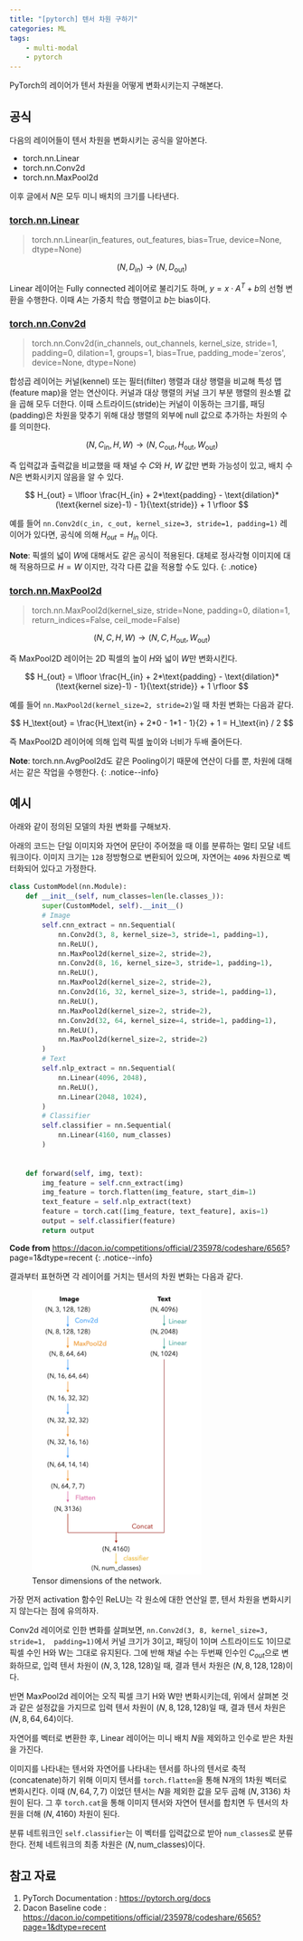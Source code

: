 ```yaml
---
title: "[pytorch] 텐서 차원 구하기"
categories: ML
tags:
    - multi-modal
    - pytorch
---
```



PyTorch의 레이어가 텐서 차원을 어떻게 변화시키는지 구해본다.

## 공식

다음의 레이어들이 텐서 차원을 변화시키는 공식을 알아본다.
- torch.nn.Linear
- torch.nn.Conv2d
- torch.nn.MaxPool2d

이후 글에서 $N$은 모두 미니 배치의 크기를 나타낸다.

### [torch.nn.Linear](https://pytorch.org/docs/stable/generated/torch.nn.Linear.html?highlight=nn+linear#torch.nn.Linear)

> torch.nn.Linear(in_features, out_features, bias=True, device=None, dtype=None)

$$
(N, D_\text{in})
\longrightarrow 
(N, D_\text{out})
$$

Linear 레이어는 Fully connected 레이어로 불리기도 하며, $y = x \cdot A^{T} + b$의 선형 변환을 
수행한다. 이때 $A$는 가중치 학습 행렬이고 $b$는 bias이다. 

### [torch.nn.Conv2d](https://pytorch.org/docs/stable/generated/torch.nn.Conv2d.html?highlight=conv2d#torch.nn.Conv2d)

> torch.nn.Conv2d(in_channels, out_channels, kernel_size, stride=1, padding=0, dilation=1, groups=1, bias=True, padding_mode='zeros', device=None, dtype=None)

합성곱 레이어는 커널(kennel) 또는 필터(filter) 행렬과 대상 행렬을 비교해 특성 맵(feature map)을 
얻는 연산이다. 커널과 대상 행렬의 커널 크기 부분 행렬의 원소별 값을 곱해 모두 더한다. 
이때 스트라이드(stride)는 커널이 이동하는 크기를, 패딩(padding)은 차원을 맞추기 위해 대상 행렬의 외부에 null 값으로 
추가하는 차원의 수를 의미한다.

$$
(N, C_\text{in}, H, W)
\longrightarrow 
(N, C_\text{out}, H_\text{out}, W_\text{out})
$$

즉 입력값과 출력값을 비교했을 때 채널 수 $C$와 $H$, $W$ 값만 변화 가능성이 있고, 
배치 수 $N$은 변화시키지 않음을 알 수 있다. 

$$
H_{out} = \lfloor \frac{H_{in} + 2*\text{padding} - \text{dilation}*
(\text{kernel size}-1) - 1}{\text{stride}} + 1  \rfloor
$$

예를 들어 `nn.Conv2d(c_in, c_out, kernel_size=3, stride=1, padding=1)` 레이어가 있다면, 
공식에 의해 $H_{out} = H_{in}$ 이다.

**Note**: 픽셀의 넓이 $W$에 대해서도 같은 공식이 적용된다. 대체로 정사각형 이미지에 대해 적용하므로 $H=W$ 이지만,
각각 다른 값을 적용할 수도 있다.
{: .notice}

### [torch.nn.MaxPool2d](https://pytorch.org/docs/stable/generated/torch.nn.MaxPool2d.html?highlight=nn+maxpool2d#torch.nn.MaxPool2d)

> torch.nn.MaxPool2d(kernel_size, stride=None, padding=0, dilation=1, return_indices=False, ceil_mode=False)

$$
(N, C, H, W)
\longrightarrow
(N, C, H_\text{out}, W_\text{out})
$$

즉 MaxPool2D 레이어는 2D 픽셀의 높이 $H$와 넓이 $W$만 변화시킨다. 

$$
H_{out} = \lfloor \frac{H_{in} + 2*\text{padding} - \text{dilation}*
(\text{kernel size}-1) - 1}{\text{stride}} + 1  \rfloor
$$

예를 들어 `nn.MaxPool2d(kernel_size=2, stride=2)`일 때 차원 변화는 다음과 같다. 

$$
H_\text{out} = \frac{H_\text{in} + 2*0 - 1*1 - 1}{2} + 1 = H_\text{in} / 2
$$

즉 MaxPool2D 레이어에 의해 입력 픽셀 높이와 너비가 두배 줄어든다.

**Note**: torch.nn.AvgPool2d도 같은 Pooling이기 때문에 연산이 다를 뿐, 차원에 대해서는 같은 작업을 수행한다.
{: .notice--info}

## 예시

아래와 같이 정의된 모델의 차원 변화를 구해보자.

아래의 코드는 단일 이미지와 자연어 문단이 주어졌을 때 이를 분류하는 멀티 모달 네트워크이다. 
이미지 크기는 `128` 정방형으로 변환되어 있으며, 자연어는 `4096` 차원으로 벡터화되어 있다고 가정한다.

```python
class CustomModel(nn.Module):
    def __init__(self, num_classes=len(le.classes_)):
        super(CustomModel, self).__init__()
        # Image
        self.cnn_extract = nn.Sequential(
            nn.Conv2d(3, 8, kernel_size=3, stride=1, padding=1),
            nn.ReLU(),
            nn.MaxPool2d(kernel_size=2, stride=2),
            nn.Conv2d(8, 16, kernel_size=3, stride=1, padding=1),
            nn.ReLU(),
            nn.MaxPool2d(kernel_size=2, stride=2),
            nn.Conv2d(16, 32, kernel_size=3, stride=1, padding=1),
            nn.ReLU(),
            nn.MaxPool2d(kernel_size=2, stride=2),
            nn.Conv2d(32, 64, kernel_size=4, stride=1, padding=1),
            nn.ReLU(),
            nn.MaxPool2d(kernel_size=2, stride=2)
        )
        # Text
        self.nlp_extract = nn.Sequential(
            nn.Linear(4096, 2048),
            nn.ReLU(),
            nn.Linear(2048, 1024),
        )
        # Classifier
        self.classifier = nn.Sequential(
            nn.Linear(4160, num_classes)
        )
            

    def forward(self, img, text):
        img_feature = self.cnn_extract(img)
        img_feature = torch.flatten(img_feature, start_dim=1)
        text_feature = self.nlp_extract(text)
        feature = torch.cat([img_feature, text_feature], axis=1)
        output = self.classifier(feature)
        return output
```

**Code from** https://dacon.io/competitions/official/235978/codeshare/6565?
page=1&dtype=recent
{: .notice--info}

결과부터 표현하면 각 레이어를 거치는 텐서의 차원 변화는 다음과 같다.

<figure style="width: 300px" class="align-center">
  <img src="/imgs/post-imgs/ml-dimensions.png" alt="">
  <figcaption>Tensor dimensions of the network.</figcaption>
</figure> 

가장 먼저 activation 함수인 ReLU는 각 원소에 대한 연산일 뿐, 텐서 차원을 변화시키지 않는다는 점에 유의하자.

Conv2d 레이어로 인한 변화를 살펴보면, `nn.Conv2d(3, 8, kernel_size=3, stride=1, 
padding=1)`에서 커널 크기가 3이고, 패딩이 1이며 스트라이드도 1이므로 픽셀 수인 H와 W는 그대로 
유지된다. 그에 반해 채널 수는 두번째 인수인 $C_{out}$으로 변화하므로, 입력 텐서 차원이 $(N, 3, 128, 128)$일 때,
결과 텐서 차원은 $(N, 8, 128, 128)$이다.

반면 MaxPool2d 레이어는 오직 픽셀 크기 H와 W만 변화시키는데, 위에서 살펴본 것과 같은 설정값을 가지므로
입력 텐서 차원이 $(N, 8, 128, 128)$일 때, 결과 텐서 차원은 $(N, 8, 64, 64)$이다.

자연어를 벡터로 변환한 후, Linear 레이어는 미니 배치 $N$을 제외하고 인수로 받은 차원을 가진다.

이미지를 나타내는 텐서와 자연어를 나타내는 텐서를 하나의 텐서로 축적(concatenate)하기 위해 
이미지 텐서를 `torch.flatten`을 통해 N개의 1차원 벡터로 변화시킨다. 이때 $(N, 64, 7, 7)$ 이었던 
텐서는 $N$을 제외한 값을 모두 곱해 $(N, 3136)$ 차원이 된다. 그 후 `torch.cat`을 통해 이미지 텐서와
자연어 텐서를 합치면 두 텐서의 차원을 더해 $(N,4160)$ 차원이 된다.

분류 네트워크인 `self.classifier`는 이 벡터를 입력값으로 받아 `num_classes`로 분류한다. 
전체 네트워크의 최종 차원은 $(N, \text{num_classes})$이다.


## 참고 자료
1. PyTorch Documentation : https://pytorch.org/docs
2. Dacon Baseline code : https://dacon.io/competitions/official/235978/codeshare/6565?page=1&dtype=recent